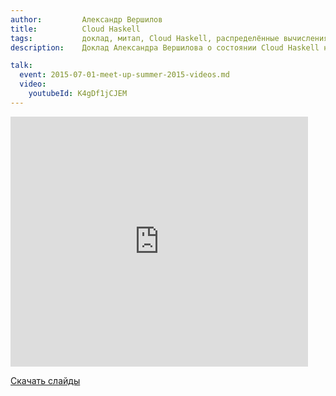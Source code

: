 ```yaml
---
author:         Александр Вершилов
title:          Cloud Haskell
tags:           доклад, митап, Cloud Haskell, распределённые вычисления
description:    Доклад Александра Вершилова о состоянии Cloud Haskell на RuHaskell.Meetup 2015 Summer.

talk:
  event: 2015-07-01-meet-up-summer-2015-videos.md
  video:
    youtubeId: K4gDf1jCJEM
---
```


<nobr><iframe
src="https://www.slideshare.net/slideshow/embed_code/key/Bz7SxgpeSCECNd"
width="476" height="400"
frameborder="0" marginwidth="0" marginheight="0" scrolling="no"
allowfullscreen></iframe></nobr>

[Скачать слайды](/files/meetup-2015-summer/5_cloud.pdf)
